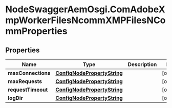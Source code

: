 # NodeSwaggerAemOsgi.ComAdobeXmpWorkerFilesNcommXMPFilesNCommProperties

## Properties

Name | Type | Description | Notes
------------ | ------------- | ------------- | -------------
**maxConnections** | [**ConfigNodePropertyString**](ConfigNodePropertyString.md) |  | [optional] 
**maxRequests** | [**ConfigNodePropertyString**](ConfigNodePropertyString.md) |  | [optional] 
**requestTimeout** | [**ConfigNodePropertyString**](ConfigNodePropertyString.md) |  | [optional] 
**logDir** | [**ConfigNodePropertyString**](ConfigNodePropertyString.md) |  | [optional] 



